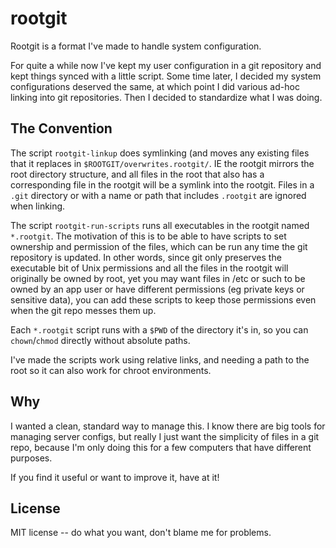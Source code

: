 rootgit
=======

Rootgit is a format I've made to handle system configuration.

For quite a while now I've kept my user configuration in a git repository
and kept things synced with a little script.  Some time later, I decided
my system configurations deserved the same, at which point I did
various ad-hoc linking into git repositories.  Then I decided to standardize
what I was doing.

The Convention
--------------

The script `rootgit-linkup` does symlinking (and moves any existing
files that it replaces in `$ROOTGIT/overwrites.rootgit/`.  IE the rootgit
mirrors the root directory structure, and all files in the root that
also has a corresponding file in the rootgit will be a symlink into the
rootgit.  Files in a `.git` directory or with a name or path that
includes `.rootgit` are ignored when linking.

The script `rootgit-run-scripts` runs all executables in the rootgit
named `*.rootgit`.  The motivation of this is to be able to have scripts
to set ownership and permission of the files, which can be run any time
the git repository is updated.  In other words, since git only preserves
the executable bit of Unix permissions and all the files in the rootgit
will originally be owned by root, yet you may want files in /etc or
such to be owned by an app user or have different permissions (eg private
keys or sensitive data), you can add these scripts to keep those
permissions even when the git repo messes them up.

Each `*.rootgit` script runs with a `$PWD` of the directory it's in,
so you can `chown`/`chmod` directly without absolute paths.

I've made the scripts work using relative links, and needing a path
to the root so it can also work for chroot environments.

Why
---

I wanted a clean, standard way to manage this.  I know there are big tools for
managing server configs, but really I just want the simplicity of files in
a git repo, because I'm only doing this for a few computers that have
different purposes.

If you find it useful or want to improve it, have at it!

License
-------

MIT license -- do what you want, don't blame me for problems.
